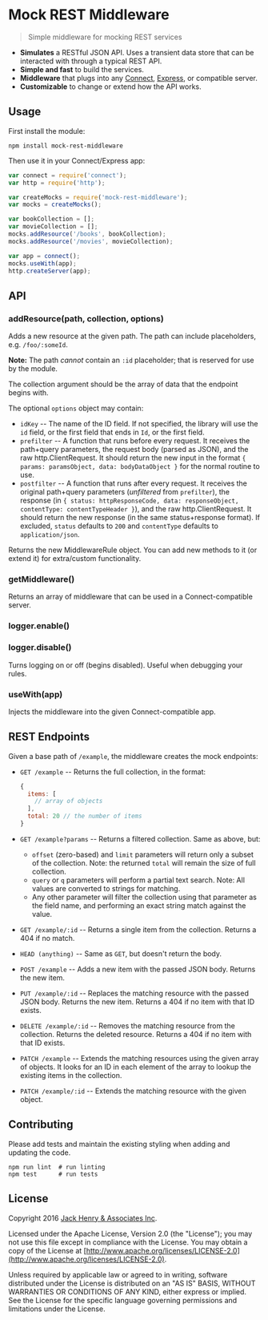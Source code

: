 # Mock REST Middleware

> Simple middleware for mocking REST services

* **Simulates** a RESTful JSON API. Uses a transient data store that can be interacted with through a typical REST API.
* **Simple and fast** to build the services.
* **Middleware** that plugs into any [Connect](https://github.com/senchalabs/connect), [Express](http://expressjs.com/), or compatible server.
* **Customizable** to change or extend how the API works.

## Usage

First install the module:

```shell
npm install mock-rest-middleware
```

Then use it in your Connect/Express app:

```javascript
var connect = require('connect');
var http = require('http');

var createMocks = require('mock-rest-middleware');
var mocks = createMocks();

var bookCollection = [];
var movieCollection = [];
mocks.addResource('/books', bookCollection);
mocks.addResource('/movies', movieCollection);

var app = connect();
mocks.useWith(app);
http.createServer(app);
```

## API

### addResource(path, collection, options)

Adds a new resource at the given path. The path can include placeholders, e.g. `/foo/:someId`.

**Note:** The path *cannot* contain an `:id` placeholder; that is reserved for use by the module.

The collection argument should be the array of data that the endpoint begins with.

The optional `options` object may contain:

* `idKey` -- The name of the ID field. If not specified, the library will use the `id` field, or the first field that ends in `Id`, or the first field.
* `prefilter` -- A function that runs before every request. It receives the path+query parameters, the request body (parsed as JSON), and the raw http.ClientRequest. It should return the new input in the format `{ params: paramsObject, data: bodyDataObject }` for the normal routine to use.
* `postfilter` -- A function that runs after every request. It receives the original path+query parameters (*unfiltered* from `prefilter`), the response (in `{ status: httpResponseCode, data: responseObject, contentType: contentTypeHeader }`), and the raw http.ClientRequest. It should return the new response (in the same status+response format). If excluded, `status` defaults to `200` and `contentType` defaults to `application/json`.

Returns the new MiddlewareRule object. You can add new methods to it (or extend it) for extra/custom functionality.

### getMiddleware()

Returns an array of middleware that can be used in a Connect-compatible server.

### logger.enable()
### logger.disable()

Turns logging on or off (begins disabled). Useful when debugging your rules.

### useWith(app)

Injects the middleware into the given Connect-compatible app.

## REST Endpoints

Given a base path of `/example`, the middleware creates the mock endpoints:

* `GET /example` -- Returns the full collection, in the format:

  ```javascript
  {
    items: [
      // array of objects
    ],
    total: 20 // the number of items
  }
  ```

* `GET /example?params` -- Returns a filtered collection. Same as above, but:
  * `offset` (zero-based) and `limit` parameters will return only a subset of the collection. Note: the returned `total` will remain the size of full collection.
  * `query` or `q` parameters will perform a partial text search. Note: All values are converted to strings for matching.
  * Any other parameter will filter the collection using that parameter as the field name, and performing an exact string match against the value.
* `GET /example/:id` -- Returns a single item from the collection. Returns a 404 if no match.
* `HEAD (anything)` -- Same as `GET`, but doesn't return the body.
* `POST /example` -- Adds a new item with the passed JSON body. Returns the new item.
* `PUT /example/:id` -- Replaces the matching resource with the passed JSON body. Returns the new item. Returns a 404 if no item with that ID exists.
* `DELETE /example/:id` -- Removes the matching resource from the collection. Returns the deleted resource. Returns a 404 if no item with that ID exists.
* `PATCH /example` -- Extends the matching resources using the given array of objects. It looks for an ID in each element of the array to lookup the existing items in the collection.
* `PATCH /example/:id` -- Extends the matching resource with the given object.

## Contributing

Please add tests and maintain the existing styling when adding and updating the code.

```
npm run lint  # run linting
npm test      # run tests
```

## License

Copyright 2016 [Jack Henry & Associates Inc](https://www.jackhenry.com/).

Licensed under the Apache License, Version 2.0 (the "License"); you may not use this file except in compliance with the License. You may obtain a copy of the License at [http://www.apache.org/licenses/LICENSE-2.0](http://www.apache.org/licenses/LICENSE-2.0).

Unless required by applicable law or agreed to in writing, software distributed under the License is distributed on an "AS IS" BASIS, WITHOUT WARRANTIES OR CONDITIONS OF ANY KIND, either express or implied. See the License for the specific language governing permissions and limitations under the License.
